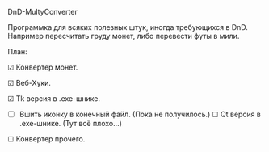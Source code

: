 DnD-MultyConverter


Программка для всяких полезных штук, иногда требующихся в DnD. Например пересчитать груду монет, либо перевести футы в мили.


План:

☑ Конвертер монет.

☑ Веб-Хуки.

☑ Tk версия в .exe-шнике.
  - ☐ Вшить иконку в конечный файл. (Пока не получилось.)
☐ Qt версия в .exe-шнике. (Тут всё плохо...)

☐ Конвертер прочего.
